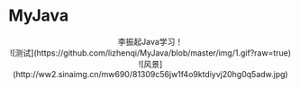 ﻿# MyJava
<center>李振起Java学习！</center>
<center>![测试](https://github.com/lizhenqi/MyJava/blob/master/img/1.gif?raw=true)</center>
<center>![风景](http://ww2.sinaimg.cn/mw690/81309c56jw1f4o9ktdiyvj20hg0q5adw.jpg)</center>